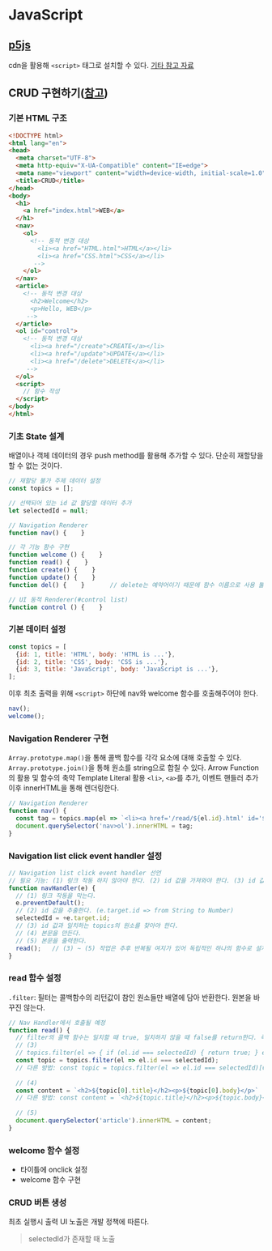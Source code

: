 # JavaScript

## [p5js](https://p5js.org/ko/)
cdn을 활용해 `<script>` 태그로 설치할 수 있다.
[기타 참고 자료](https://docs.google.com/spreadsheets/d/178cIAH4C-UlYHQ24oWLW9DK7Bg91GLTOKnPYd1cXqFQ/edit#gid=1061497286)

## CRUD 구현하기([참고](https://jsbin.com/kupupakoxu/1/edit?html,output))
### 기본 HTML 구조
```html
<!DOCTYPE html>
<html lang="en">
<head>
  <meta charset="UTF-8">
  <meta http-equiv="X-UA-Compatible" content="IE=edge">
  <meta name="viewport" content="width=device-width, initial-scale=1.0">
  <title>CRUD</title>
</head>
<body>
  <h1>
    <a href="index.html">WEB</a>
  </h1>
  <nav>
    <ol>
      <!-- 동적 변경 대상
        <li><a href="HTML.html">HTML</a></li>
        <li><a href="CSS.html">CSS</a></li>
       -->
    </ol>
  </nav>
  <article>
    <!-- 동적 변경 대상
      <h2>Welcome</h2>
      <p>Hello, WEB</p>
     -->
  </article>
  <ol id="control">
    <!-- 동적 변경 대상
      <li><a href="/create">CREATE</a></li>
      <li><a href="/update">UPDATE</a></li>
      <li><a href="/delete">DELETE</a></li>
     -->
  </ol>
  <script>
    // 함수 작성
  </script>
</body>
</html>
```

### 기초 State 설계
배열이나 객체 데이터의 경우 push method를 활용해 추가할 수 있다. 단순히 재할당을 할 수 없는 것이다.
```javascript
// 재할당 불가 주제 데이터 설정
const topics = [];

// 선택되어 있는 id 값 할당할 데이터 추가
let selectedId = null;

// Navigation Renderer
function nav() {    }

// 각 기능 함수 구현
function welcome () {    }
function read() {    }
function create() {    }
function update() {    }
function del() {    }       // delete는 예약어이기 때문에 함수 이름으로 사용 불가능

// UI 동적 Renderer(#control list)
function control () {    }
```

### 기본 데이터 설정
```javascript
const topics = [
  {id: 1, title: 'HTML', body: 'HTML is ...'},
  {id: 2, title: 'CSS', body: 'CSS is ...'},
  {id: 3, title: 'JavaScript', body: 'JavaScript is ...'},
];
```
이후 최초 출력을 위해 `<script>` 하단에 nav와 welcome 함수를 호출해주어야 한다.
```javascript
nav();
welcome();
```

### Navigation Renderer 구현
`Array.prototype.map()`을 통해 콜백 함수를 각각 요소에 대해 호출할 수 있다.
`Array.prototype.join()`을 통해 원소를 string으로 합칠 수 있다.
Arrow Function의 활용 및 함수의 축약
Template Literal 활용 `<li>`, `<a>`를 추가, 이벤트 핸들러 추가
이후 innerHTML을 통해 렌더링한다.
```javascript
// Navigation Renderer
function nav() {
  const tag = topics.map(el => `<li><a href='/read/${el.id}.html' id='${el.id}' onclick='navHandler(event);'>${el.title}</a></li>`).join(" ");
  document.querySelector('nav>ol').innerHTML = tag;
}
```

### Navigation list click event handler 설정
```javascript
// Navigation list click event handler 선언
// 필요 기능: (1) 링크 작동 하지 않아야 한다. (2) id 값을 가져와야 한다. (3) id 값과 일치하는 topics의 원소를 찾아야 한다. (4) 본문을 만든다. (5) 본문을 출력한다.
function navHandler(e) {
  // (1) 링크 작동을 막는다.
  e.preventDefault();
  // (2) id 값을 추출한다. (e.target.id => from String to Number)
  selectedId = +e.target.id;
  // (3) id 값과 일치하는 topics의 원소를 찾아야 한다.
  // (4) 본문을 만든다.
  // (5) 본문을 출력한다.
  read();   // (3) ~ (5) 작업은 추후 반복될 여지가 있어 독립적인 하나의 함수로 설계하고 생성한 후 호출한다.
}
```
<!-- 참고 preserve log를 통해 페이지 리로드에도 불구하고 콘솔의 내용을 남긴다. -->

### read 함수 설정
`.filter`: 필터는 콜백함수의 리턴값이 참인 원소들만 배열에 담아 반환한다. 원본을 바꾸진 않는다.
```javascript
// Nav Handler에서 호출될 예정
function read() {
  // filter의 콜백 함수는 일치할 때 true, 일치하지 않을 때 false를 return한다. 즉, 콜백 함수의 return 값이 true인 원소만으로 담은 배열을 반환한다.(원본 수정 X)
  // (3) 
  // topics.filter(el => { if (el.id === selectedId) { return true; } else { return false; } });의 축약
  const topic = topics.filter(el => el.id === selectedId);
  // 다른 방법: const topic = topics.filter(el => el.id === selectedId)[0];
  
  // (4)
  const content = `<h2>${topic[0].title}</h2><p>${topic[0].body}</p>`
  // 다른 방법: const content = `<h2>${topic.title}</h2><p>${topic.body}</p>`
  
  // (5)
  document.querySelector('article').innerHTML = content;
}
```

### welcome 함수 설정
- 타이틀에 onclick 설정
- welcome 함수 구현

### CRUD 버튼 생성
최초 실행시 출력
UI 노출은 개발 정책에 따른다.
> selectedId가 존재할 때 노출

